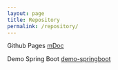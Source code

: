 ```yaml
---
layout: page
title: Repository
permalink: /repository/
---
```


Github Pages [mDoc](https://github.com/mhanifmuhsin/mDoc)

Demo Spring Boot [demo-springboot](https://github.com/mhanifmuhsin/demo-springboot.git)